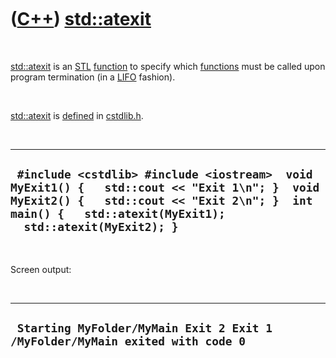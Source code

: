 



 

 

 

 

 

([C++](Cpp.htm)) [std::atexit](CppAtexit.htm)
=============================================

 

[std::atexit](CppAtexit.htm) is an [STL](CppStl.htm)
[function](CppFunction.htm) to specify which
[functions](CppFunction.htm) must be called upon program termination (in
a [LIFO](http://en.wikipedia.org/wiki/LIFO_%28computing%29) fashion).

 

[std::atexit](CppAtexit.htm) is [defined](CppDefinition.htm) in
[cstdlib.h](CppCstdlibH.htm).

 

  ---------------------------------------------------------------------------------------------------------------------------------------------------------------------------------------------------------
  ` #include <cstdlib> #include <iostream>  void MyExit1() {   std::cout << "Exit 1\n"; }  void MyExit2() {   std::cout << "Exit 2\n"; }  int main() {   std::atexit(MyExit1);   std::atexit(MyExit2); }`
  ---------------------------------------------------------------------------------------------------------------------------------------------------------------------------------------------------------

 

Screen output:

 

  -------------------------------------------------------------------------------
  ` Starting MyFolder/MyMain Exit 2 Exit 1 /MyFolder/MyMain exited with code 0`
  -------------------------------------------------------------------------------

 

 

 

 

 





 



